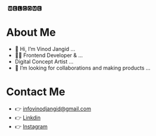 
<img src="https://user-images.githubusercontent.com/86096184/229715500-af59bb7f-0952-4a11-83c8-8ca3efd6ea61.png" alt="">
🆆🅴🅻🅲🅾🅼🅴
<h1>About Me</h1>

<ul>
  <li>👋 Hi, I’m Vinod Jangid ...</li>
  <li>👨‍💻 Frontend Developer & ...</li>
  <li>Digital Concept Artist ...</li>
  <li>💞️ I’m looking for collaborations and making products ...</li>
</ul>

<h1>Contact Me</h1>
<ul>
  <li>👉 <a href="mailto:infovinodjangid@gmail.com">infovinodjangid@gmail.com</a></li>
  <li>👉 <a href="https://www.linkedin.com/in/vinod-jangid-b401111a1/">Linkdin</a></li>
  <li>👉 <a href="https://www.instagram.com/its_.me._vinod/" >Instagram</a></li>
</ul>
